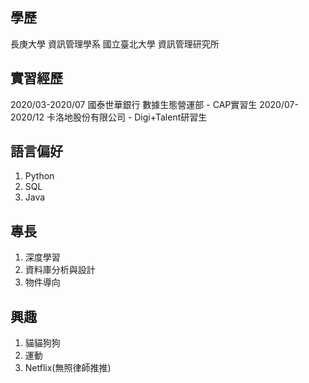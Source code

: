 ## 學歷
長庚大學 資訊管理學系
國立臺北大學 資訊管理研究所

## 實習經歷
2020/03-2020/07 國泰世華銀行 數據生態營運部 - CAP實習生
2020/07-2020/12 卡洛地股份有限公司 - Digi+Talent研習生

## 語言偏好
1. Python
2. SQL
3. Java

## 專長
1. 深度學習
2. 資料庫分析與設計
3. 物件導向

## 興趣
1. 貓貓狗狗
2. 運動
3. Netflix(無照律師推推)
